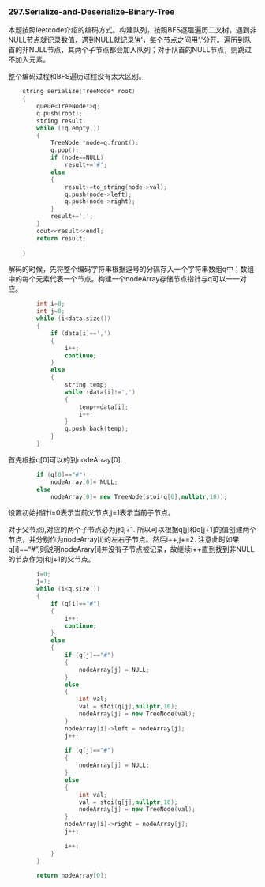 ### 297.Serialize-and-Deserialize-Binary-Tree

本题按照leetcode介绍的编码方式。构建队列，按照BFS逐层遍历二叉树，遇到非NULL节点就记录数值，遇到NULL就记录'#'，每个节点之间用','分开。遍历到队首的非NULL节点，其两个子节点都会加入队列；对于队首的NULL节点，则跳过不加入元素。

整个编码过程和BFS遍历过程没有太大区别。
```cpp
    string serialize(TreeNode* root) 
    {
        queue<TreeNode*>q;
        q.push(root);
        string result;
        while (!q.empty())
        {
            TreeNode *node=q.front();
            q.pop();
            if (node==NULL)
                result+='#';
            else
            {
                result+=to_string(node->val);
                q.push(node->left);
                q.push(node->right);
            }
            result+=',';
        }
        cout<<result<<endl;
        return result;
        
    }
```
解码的时候，先将整个编码字符串根据逗号的分隔存入一个字符串数组q中；数组中的每个元素代表一个节点。构建一个nodeArray存储节点指针与q可以一一对应。
```cpp
        int i=0;
        int j=0;
        while (i<data.size())
        {
            if (data[i]==',')
            {
                i++;
                continue;
            }
            else
            {
                string temp;
                while (data[i]!=',')
                {
                    temp+=data[i];
                    i++;
                }
                q.push_back(temp);
            }
        }
```        
首先根据q[0]可以的到nodeArray[0].
```cpp
        if (q[0]=="#")
            nodeArray[0]= NULL;
        else
            nodeArray[0]= new TreeNode(stoi(q[0],nullptr,10));
```            
设置初始指针i=0表示当前父节点,j=1表示当前子节点。

对于父节点i,对应的两个子节点必为j和j+1. 所以可以根据q[j]和q[j+1]的值创建两个节点，并分别作为nodeArray[i]的左右子节点。然后i++,j+=2. 注意此时如果q[i]==“#”,则说明nodeArary[i]并没有子节点被记录，故继续i++直到找到非NULL的节点作为j和j+1的父节点。
```cpp
        i=0;
        j=1;
        while (i<q.size())
        {
            if (q[i]=="#")
            {
                i++;
                continue;
            }
            else
            {
                if (q[j]=="#")
                {
                    nodeArray[j] = NULL;
                }
                else
                {
                    int val;
                    val = stoi(q[j],nullptr,10);
                    nodeArray[j] = new TreeNode(val);
                }
                nodeArray[i]->left = nodeArray[j];
                j++;
                
                if (q[j]=="#")
                {
                    nodeArray[j] = NULL;
                }
                else
                {
                    int val;
                    val = stoi(q[j],nullptr,10);
                    nodeArray[j] = new TreeNode(val);
                }
                nodeArray[i]->right = nodeArray[j];
                j++;
                
                i++;
            }
        }
        
        return nodeArray[0];
```        
